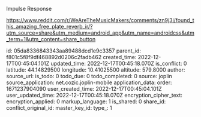 Impulse Response

https://www.reddit.com/r/WeAreTheMusicMakers/comments/zn9j3i/found_this_amazing_free_plate_reverb_ir/?utm_source=share&utm_medium=android_app&utm_name=androidcss&utm_term=1&utm_content=share_button

id: 05da8336843343aa89488dcd1e9c3357
parent_id: f801c5f8f9df468892d0206c2fadb462
created_time: 2022-12-17T00:45:04.101Z
updated_time: 2022-12-17T00:45:18.070Z
is_conflict: 0
latitude: 44.14829500
longitude: 10.41025500
altitude: 579.8000
author: 
source_url: 
is_todo: 0
todo_due: 0
todo_completed: 0
source: joplin
source_application: net.cozic.joplin-mobile
application_data: 
order: 1671237904090
user_created_time: 2022-12-17T00:45:04.101Z
user_updated_time: 2022-12-17T00:45:18.070Z
encryption_cipher_text: 
encryption_applied: 0
markup_language: 1
is_shared: 0
share_id: 
conflict_original_id: 
master_key_id: 
type_: 1